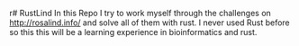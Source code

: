 r# RustLind
In this Repo I try to work myself through the challenges on http://rosalind.info/ and solve all of them with rust. I never used Rust before so this this will be a learning experience in bioinformatics and rust.
